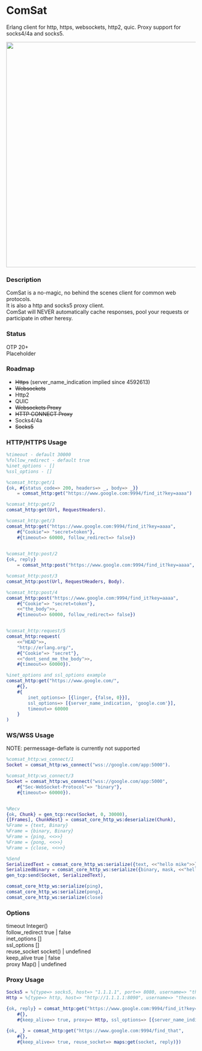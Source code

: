 # ComSat
Erlang client for http, https, websockets, http2, quic. Proxy support for socks4/4a and socks5.

<img src="http://i.imgur.com/E84RAjH.jpg" width="960" height="600" />

### Description
ComSat is a no-magic, no behind the scenes client for common web protocols.  
It is also a http and socks5 proxy client.  
ComSat will NEVER automatically cache responses, pool your requests or participate in other heresy.  

### Status
OTP 20+  
Placeholder  

### Roadmap
- ~~Https~~  (server_name_indication implied since 4592613)
- ~~Websockets~~  
- Http2  
- QUIC  
- ~~Websockets Proxy~~
- ~~HTTP CONNECT Proxy~~
- Socks4/4a  
- ~~Socks5~~  

### HTTP/HTTPS Usage
```erlang
%timeout - default 30000
%follow_redirect - default true
%inet_options - []
%ssl_options - []

%comsat_http:get/1
{ok, #{status_code=> 200, headers=> _, body=> _}}
    = comsat_http:get("https://www.google.com:9994/find_it?key=aaaa")

%comsat_http:get/2
comsat_http:get(Url, RequestHeaders).

%comsat_http:get/3
comsat_http:get("https://www.google.com:9994/find_it?key=aaaa", 
    #{"Cookie"=> "secret=token"}, 
    #{timeout=> 60000, follow_redirect=> false})
  

%comsat_http:post/2
{ok, reply}
    = comsat_http:post("https://www.google.com:9994/find_it?key=aaaa", <<"the_body">>)

%comsat_http:post/3
comsat_http:post(Url, RequestHeaders, Body).

%comsat_http:post/4
comsat_http:post("https://www.google.com:9994/find_it?key=aaaa", 
    #{"Cookie"=> "secret=token"},
    <<"the_body">>,
    #{timeout=> 60000, follow_redirect=> false})


%comsat_http:request/5
comsat_http:request(
    <<"HEAD">>, 
    "http://erlang.org/", 
    #{"Cookie"=> "secret"}, 
    <<"dont_send_me_the_body">>, 
    #{timeout=> 60000}).

%inet_options and ssl_options example
comsat_http:get("https://www.google.com/", 
    #{}, 
    #{
        inet_options=> [{linger, {false, 0}}],
        ssl_options=> [{server_name_indication, 'google.com'}],
        timeout=> 60000
    }
)

```

### WS/WSS Usage
NOTE: permessage-deflate is currently not supported  

```erlang
%comsat_http:ws_connect/1
Socket = comsat_http:ws_connect("wss://google.com/app:5000").

%comsat_http:ws_connect/3
Socket = comsat_http:ws_connect("wss://google.com/app:5000", 
    #{"Sec-WebSocket-Protocol"=> "binary"}, 
    #{timeout=> 60000}).


%Recv
{ok, Chunk} = gen_tcp:recv(Socket, 0, 30000),
{[Frames], ChunkRest} = comsat_core_http_ws:deserialize(Chunk),
%Frame = {text, Binary}
%Frame = {binary, Binary}
%Frame = {ping, <<>>}
%Frame = {pong, <<>>}
%Frame = {close, <<>>}

%Send
SerializedText = comsat_core_http_ws:serialize({text, <<"hello mike">>}),
SerializedBinary = comsat_core_http_ws:serialize({binary, mask, <<"hello mike">>}),
gen_tcp:send(Socket, SerializedText),

comsat_core_http_ws:serialize(ping),
comsat_core_http_ws:serialize(pong),
comsat_core_http_ws:serialize(close)

```

### Options

timeout          Integer()  
follow_redirect  true | false  
inet_options     []  
ssl_options      []  
reuse_socket     socket() | undefined  
keep_alive       true | false  
proxy            Map() | undefined  


### Proxy Usage
```erlang
Socks5 = %{type=> socks5, host=> "1.1.1.1", port=> 8080, username=> "theuser", password=> "thepass"}
Http = %{type=> http, host=> "http://1.1.1.1:8090", username=> "theuser", password=> "thepass"}

{ok, reply} = comsat_http:get("https://www.google.com:9994/find_it?key=aaaa", 
    #{}, 
    #{keep_alive=> true, proxy=> Http, ssl_options=> [{server_name_indication, "google.com"}]})

{ok, _} = comsat_http:get("https://www.google.com:9994/find_that", 
    #{}, 
    #{keep_alive=> true, reuse_socket=> maps:get(socket, reply)})
```